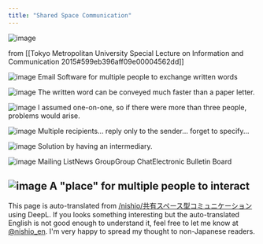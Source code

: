 ```yaml
---
title: "Shared Space Communication"
---
```


![image](https://gyazo.com/cf5f5142ec91439285b46c2b807a5ac3/thumb/1000)


from [[Tokyo Metropolitan University Special Lecture on Information and Communication 2015#599eb396aff09e00004562dd]]

![image](https://gyazo.com/82a1eef65792a25781a814ce3e0b9233/thumb/1000)
Email Software for multiple people to exchange written words

![image](https://gyazo.com/5ae338dfc2b06d996fa485453376d7c4/thumb/1000)
The written word can be conveyed much faster than a paper letter.

![image](https://gyazo.com/cd775d97fa905c84c221c98659282356/thumb/1000)
I assumed one-on-one, so if there were more than three people, problems would arise.

![image](https://gyazo.com/04d0cc2c0ee8aa1390fd271d9f9a73a1/thumb/1000)
Multiple recipients... reply only to the sender... forget to specify...

![image](https://gyazo.com/cf5f5142ec91439285b46c2b807a5ac3/thumb/1000)
Solution by having an intermediary.

![image](https://gyazo.com/a03c0f7549d2758bfdf243a193a68727/thumb/1000)
Mailing ListNews GroupGroup ChatElectronic Bulletin Board

![image](https://gyazo.com/c28681b1e64745b42cc0d5a8971c0a89/thumb/1000)
A "place" for multiple people to interact
---
This page is auto-translated from [/nishio/共有スペース型コミュニケーション](https://scrapbox.io/nishio/共有スペース型コミュニケーション) using DeepL. If you looks something interesting but the auto-translated English is not good enough to understand it, feel free to let me know at [@nishio_en](https://twitter.com/nishio_en). I'm very happy to spread my thought to non-Japanese readers.